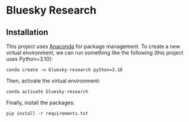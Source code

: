 # Bluesky Research


## Installation

This project uses [Anaconda](https://www.anaconda.com/download) for package management. To create a new virtual environment, we can run something like the following (this project uses Python=3.10):

```
conda create -n bluesky-research python=3.10
```

Then, activate the virtual environment:
```
conda activate bluesky-research
```

Finally, install the packages:
```
pip install -r requirements.txt
```
